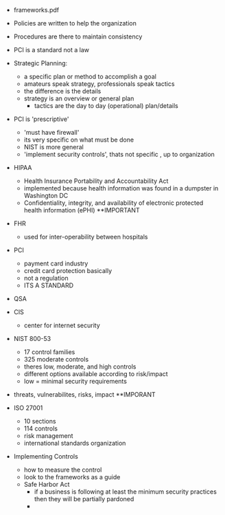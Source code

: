 - frameworks.pdf

- Policies are written to help the organization
- Procedures are there to maintain consistency
- PCI is a standard not a law
- Strategic Planning: 
	- a specific plan or method to accomplish a goal
	- amateurs speak strategy, professionals speak tactics
	- the difference is the details
	- strategy is an overview or general plan
		- tactics are the day to day (operational) plan/details
- PCI is 'prescriptive'
	- 'must have firewall'
	- its very specific on what must be done
	- NIST is more general 
	- 'implement security controls', thats not specific , up to organization
- HIPAA
	- Health Insurance Portability and Accountability Act
	- implemented because health information was found in a dumpster in Washington DC
	- Confidentiality, integrity, and availability of electronic protected health information (ePHI) **IMPORTANT
- FHR
	- used for inter-operability between hospitals
- PCI
	- payment card industry
	- credit card protection basically
	- not a regulation
	- ITS A STANDARD
- QSA
- CIS
	- center for internet security
- NIST 800-53
	- 17 control families
	- 325 moderate controls
	- theres low, moderate, and high controls
	- different options available according to risk/impact
	- low = minimal security requirements
- threats, vulnerabilites, risks, impact **IMPORANT
- ISO 27001
	- 10 sections
	- 114 controls
	- risk management
	- international standards organization
- Implementing Controls
	- how to measure the control
	- look to the frameworks as a guide
	- Safe Harbor Act
		- if a business is following at least the minimum security practices then they will be partially pardoned 
		- 
